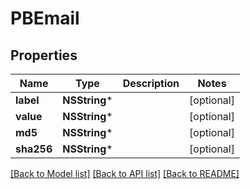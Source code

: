 # PBEmail

## Properties
Name | Type | Description | Notes
------------ | ------------- | ------------- | -------------
**label** | **NSString*** |  | [optional] 
**value** | **NSString*** |  | [optional] 
**md5** | **NSString*** |  | [optional] 
**sha256** | **NSString*** |  | [optional] 

[[Back to Model list]](../README.md#documentation-for-models) [[Back to API list]](../README.md#documentation-for-api-endpoints) [[Back to README]](../README.md)



